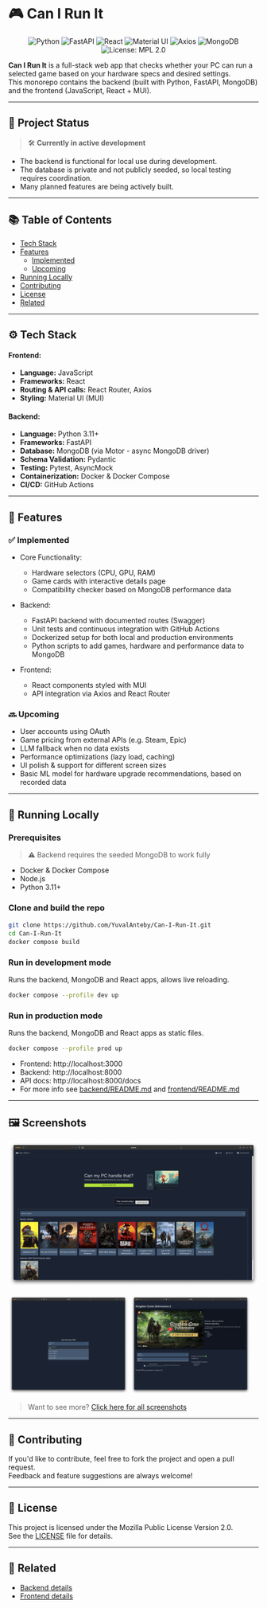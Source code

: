# 🎮 Can I Run It
<p align="center"> 
<img src="https://img.shields.io/badge/Python-3.11-blue" alt="Python">
<img src="https://img.shields.io/badge/FastAPI-%2300C7B7?logo=fastapi&logoColor=white" alt="FastAPI"> 
<img src="https://img.shields.io/badge/React-18-blue?logo=react" alt="React"> 
<img src="https://img.shields.io/badge/MUI-5-blue?logo=mui&logoColor=white" alt="Material UI">
<img src="https://img.shields.io/badge/Axios-HTTP-yellow" alt="Axios">
<img src="https://img.shields.io/badge/MongoDB-%2347A248?logo=mongodb&logoColor=white" alt="MongoDB">
<br>
<img src="https://img.shields.io/badge/License-MPL_2.0-brightgreen.svg" alt="License: MPL 2.0"> 
</p>

**Can I Run It** is a full-stack web app that checks whether your PC can run a selected game based on your hardware
specs and desired settings.
<br>
This monorepo contains the backend (built with Python, FastAPI, MongoDB) and the frontend (JavaScript, React + MUI).

---

## 🚧 Project Status

> 🛠️ **Currently in active development**

- The backend is functional for local use during development.
- The database is private and not publicly seeded, so local testing requires coordination.
- Many planned features are being actively built.

---

## 📚 Table of Contents

- [Tech Stack](#-tech-stack)
- [Features](#-features)
    - [Implemented](#-implemented)
    - [Upcoming](#-upcoming)
- [Running Locally](#-running-locally)
- [Contributing](#-contributing)
- [License](#-license)
- [Related](#-related)

---

## ⚙️ Tech Stack
#### Frontend:
- **Language:** JavaScript
- **Frameworks:** React
- **Routing & API calls:** React Router, Axios 
- **Styling:** Material UI (MUI)

#### Backend:
- **Language:** Python 3.11+
- **Frameworks:** FastAPI
- **Database:** MongoDB (via Motor - async MongoDB driver)
- **Schema Validation:** Pydantic
- **Testing:** Pytest, AsyncMock
- **Containerization:** Docker & Docker Compose
- **CI/CD:** GitHub Actions 

---

## 🌟 Features

### ✅ Implemented

- Core Functionality:
  - Hardware selectors (CPU, GPU, RAM)
  - Game cards with interactive details page 
  - Compatibility checker based on MongoDB performance data
- Backend:
  - FastAPI backend with documented routes (Swagger)
  - Unit tests and continuous integration with GitHub Actions
  - Dockerized setup for both local and production environments
  - Python scripts to add games, hardware and performance data to MongoDB

- Frontend:
  - React components styled with MUI
  - API integration via Axios and React Router

### 🔜 Upcoming
- User accounts using OAuth
- Game pricing from external APIs (e.g. Steam, Epic)
- LLM fallback when no data exists
- Performance optimizations (lazy load, caching)
- UI polish & support for different screen sizes
- Basic ML model for hardware upgrade recommendations, based on recorded data

--- 

## 🐳 Running Locally

### Prerequisites
> ⚠️ Backend requires the seeded MongoDB to work fully
- Docker & Docker Compose
- Node.js
- Python 3.11+

### Clone and build the repo
```bash
git clone https://github.com/YuvalAnteby/Can-I-Run-It.git
cd Can-I-Run-It
docker compose build
```
### Run in development mode
Runs the backend, MongoDB and React apps, allows live reloading. 
```bash
docker compose --profile dev up
```

### Run in production mode
Runs the backend, MongoDB and React apps as static files.
```bash
docker compose --profile prod up
```

- Frontend: http://localhost:3000
- Backend:  http://localhost:8000
- API docs:  http://localhost:8000/docs
- For more info see [backend/README.md](https://github.com/YuvalAnteby/Can-I-Run-It/blob/main/backend/README.md) 
and [frontend/README.md](https://github.com/YuvalAnteby/Can-I-Run-It/blob/main/frontend/README.md)

---

## 🖼️ Screenshots
<p float="left">
<img src="screenshots/home%20page%20desktop.png" alt="main game selection">
</p>

<p float="left">
<img src="screenshots/hardware autocomplete.png" width="48%" alt="main game selection">
<img src="screenshots/best FPS case.png" width="48%" alt="best fps case">
</p>

> Want to see more? [Click here for all screenshots](./screenshots)

---

## 🤝 Contributing
If you'd like to contribute, feel free to fork the project and open a pull request.<br/>
Feedback and feature suggestions are always welcome!

---

## 📄 License
This project is licensed under the Mozilla Public License Version 2.0.<br />
See the [LICENSE](https://github.com/YuvalAnteby/Can-I-Run-It/blob/main/LICENSE) file for details.

---

## 🔗 Related
- [Backend details](https://github.com/YuvalAnteby/Can-I-Run-It/blob/main/backend/README.md)
- [Frontend details](https://github.com/YuvalAnteby/Can-I-Run-It/blob/main/frontend/README.md)
